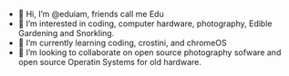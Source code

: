 - 👋 Hi, I’m @eduiam, friends call me Edu
- 👀 I’m interested in coding, computer hardware, photography, Edible Gardening and Snorkling.
- 🌱 I’m currently learning coding, crostini, and chromeOS
- 💞️ I’m looking to collaborate on open source photography sofware and open source Operatin Systems for old hardware.

<!---
eduiam/eduiam is a ✨ special ✨ repository because its `README.md` (this file) appears on your GitHub profile.
You can click the Preview link to take a look at your changes.
--->
